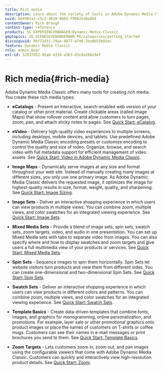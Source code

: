 ```yaml
---
title: Rich media
description: Learn about the variety of tools in Adobe Dynamic Media Classic that can help you create rich media.
uuid: b64981a3-c3c2-4010-9b65-f9982ea0a664
contentOwner: Rick Brough
content-type: reference
products: SG_EXPERIENCEMANAGER/Dynamic-Media-Classic
geptopics: SG_SCENESEVENONDEMAND_PK/categories/getting_started
discoiquuid: 86f72d31-19aa-4077-a746-2badb53b02ec
feature: Dynamic Media Classic
role: Admin,User
exl-id: 52937d52-92a6-4310-a363-d3c8a266e9ef
---
```

# Rich media{#rich-media}

Adobe Dynamic Media Classic offers many tools for creating rich media. You create these rich media types:

* **eCatalogs** - Present an interactive, search-enabled web version of your catalog or other print material. Create clickable areas (called Image Maps) that show rollover content and allow customers to turn pages, zoom, pan, and attach sticky notes to pages. 
    See [Quick Start: eCatalog](/help/using/quick-start-ecatalog.md).

* **eVideo** - Delivery high-quality video experiences to multiple screens, including desktops, mobile devices, and tablets. Use predefined Adobe Dynamic Media Classic encoding presets or customize encoding to control the quality and size of video. Organize, browse, and search video with full metadata support for efficient management of video assets.
    See [Quick Start: Video in Adobe Dynamic Media Classic](/help/using/quick-start-video.md).

* **Image Maps** - Dynamically serve images at any size and format throughout your web site. Instead of manually creating many images at different sizes, you only use one primary image. As Adobe Dynamic Media Classic delivers the requested image, it optimizes the image for highest-quality results in size, format, weight, quality, and sharpening.
    See [Quick Start: Image Sizing](/help/using/quick-start-image-sizing.md).

* **Image Sets** - Deliver an interactive shopping experience in which users can view products in multiple views. You can combine zoom, multiple views, and color swatches for an integrated viewing experience.
    See [Quick Start: Image Sets](/help/using/quick-start-image-sets.md).

* **Mixed Media Sets** - Provide a blend of image sets, spin sets, swatch sets, zoom targets, video, and audio in one presentation. You can set up Mixed Media sets with tabs to separate video from images. You can also specify where and how to display swatches and zoom targets and give users a full multimedia view of your products or services.
    See [Quick Start: Mixed Media Sets](/help/using/quick-start-mixed-media-sets.md).

* **Spin Sets** - Sequence images to spin them horizontally. Spin Sets let website visitors turn products and view them from different sides. You can create one-dimensional and two-dimensional Spin Sets.
    See [Quick Start: Spin Sets](/help/using/quick-start-spin-sets.md).

* **Swatch Sets** - Deliver an interactive shopping experience in which users can view products in different colors and patterns. You can combine zoom, multiple views, and color swatches for an integrated viewing experience.
    See [Quick Start: Swatch Sets](/help/using/quick-start-swatch-sets.md).

* **Template Basics** - Create data-driven templates that combine fonts, images, and graphics for monogramming, online personalization, and promotions. For example, layer sale or other promotional graphics onto product images or place the names of customers on T-shirts or coffee mugs. Customers can see their names in e-mail messages or print brochures you send to them.
    See [Quick Start: Template Basics](/help/using/quick-start-template-basics.md).

* **Zoom Targets** - Lets customers zoom in, zoom out, and pan images using the configurable viewers that come with Adobe Dynamic Media Classic. Customers can quickly and interactively view high-resolution product details.
    See [Quick Start: Zoom](/help/using/quick-start-zoom.md).
